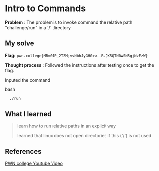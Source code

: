 # Intro to Commands 

**Problem** : The problem is to invoke  command  the relative path "challenge/run" in a '/' directory


## My solve

**Flag:** `pwn.college{MRm0JP_2TZMjvvNbhJyGHGxw--R.QX5QTN0wSN5gjNzEzW}`

**Thought process** :   Followed the instructions after testing once to get the flag.

Inputed the command


bash
```bash
  ./run

```


## What I learned
> learn how to run relative paths in an explicit way
> 
>
> learned that linux does not open directories if this ('/') is not used
## References 
[PWN college Youtube Video](https://youtu.be/b67Jq6IZ3U8?list=PL-ymxv0nOtqqRAz1x90vxNbhmSkeYxHVC)
